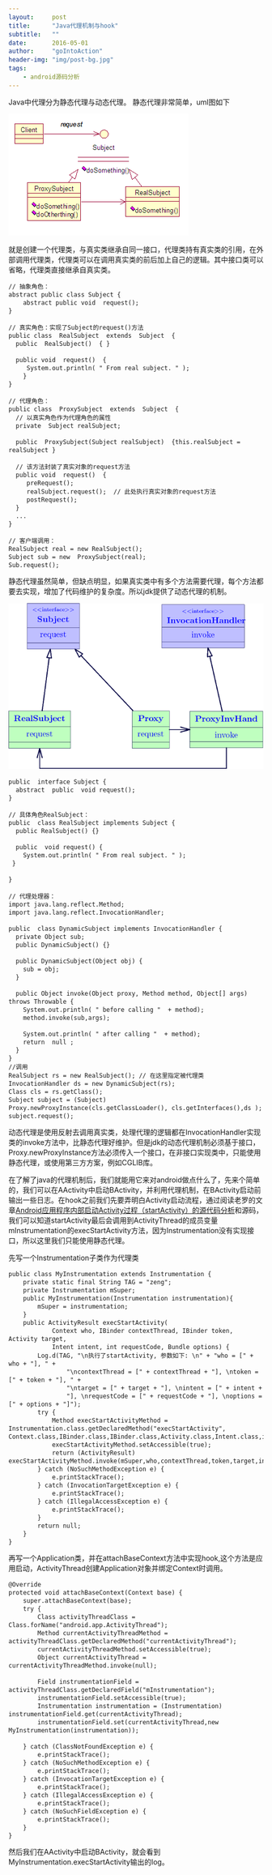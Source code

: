 ```yaml
---
layout:     post
title:      "Java代理机制与hook"
subtitle:   ""
date:       2016-05-01
author:     "goIntoAction"
header-img: "img/post-bg.jpg"
tags:
    - android源码分析
---
```


Java中代理分为静态代理与动态代理。
静态代理非常简单，uml图如下

![o_proxy-pattern-cl.png](/img/in-post/proxy-and-hook//o_proxy-pattern-cl.png)

就是创建一个代理类，与真实类继承自同一接口，代理类持有真实类的引用，在外部调用代理类，代理类可以在调用真实类的前后加上自己的逻辑。其中接口类可以省略，代理类直接继承自真实类。

    // 抽象角色：
    abstract public class Subject {
        abstract public void  request();
    }

    // 真实角色：实现了Subject的request()方法
    public class  RealSubject  extends  Subject  {
      public  RealSubject()  { }

      public void  request()  {
         System.out.println( " From real subject. " );
        }
    }

    // 代理角色：
    public class  ProxySubject  extends  Subject  {
      // 以真实角色作为代理角色的属性
      private  Subject realSubject;

      public  ProxySubject(Subject realSubject)  {this.realSubject = realSubject }

      // 该方法封装了真实对象的request方法
      public void  request()  {
         preRequest();
         realSubject.request();  // 此处执行真实对象的request方法
         postRequest();
      }
      ...
    }

    // 客户端调用：
    RealSubject real = new RealSubject();
    Subject sub = new  ProxySubject(real);
    Sub.request();

静态代理虽然简单，但缺点明显，如果真实类中有多个方法需要代理，每个方法都要去实现，增加了代码维护的复杂度。所以jdk提供了动态代理的机制。

![o_proxy-pattern-java1.png](/img/in-post/proxy-and-hook/o_proxy-pattern-java1.png)

    public  interface Subject {
      abstract  public  void request();
    }

    // 具体角色RealSubject：
    public  class RealSubject implements Subject {
      public RealSubject() {}

      public  void request() {
        System.out.println( " From real subject. " );
     }

    }

    // 代理处理器：
    import java.lang.reflect.Method;
    import java.lang.reflect.InvocationHandler;

    public  class DynamicSubject implements InvocationHandler {
      private Object sub;
      public DynamicSubject() {}

      public DynamicSubject(Object obj) {
        sub = obj;
      }

      public Object invoke(Object proxy, Method method, Object[] args) throws Throwable {
        System.out.println( " before calling "  + method);
        method.invoke(sub,args);

        System.out.println( " after calling "  + method);
        return  null ;
      }
    }
	//调用
    RealSubject rs = new RealSubject(); // 在这里指定被代理类
    InvocationHandler ds = new DynamicSubject(rs);
    Class cls = rs.getClass();
    Subject subject = (Subject) Proxy.newProxyInstance(cls.getClassLoader(), cls.getInterfaces(),ds );
    subject.request();

动态代理是使用反射去调用真实类，处理代理的逻辑都在InvocationHandler实现类的invoke方法中，比静态代理好维护。但是jdk的动态代理机制必须基于接口，Proxy.newProxyInstance方法必须传入一个接口，在非接口实现类中，只能使用静态代理，或使用第三方方案，例如CGLIB库。


在了解了java的代理机制后，我们就能用它来对android做点什么了，先来个简单的，我们可以在AActivity中启动BActivity，并利用代理机制，在BActivity启动前输出一些日志。在hook之前我们先要弄明白Activity启动流程，通过阅读老罗的文章[Android应用程序内部启动Activity过程（startActivity）的源代码分析](http://blog.csdn.net/luoshengyang/article/details/6703247)和源码，我们可以知道startActivity最后会调用到ActivityThread的成员变量mInstrumentation的execStartActivity方法，因为Instrumentation没有实现接口，所以这里我们只能使用静态代理。

先写一个Instrumentation子类作为代理类

    public class MyInstrumentation extends Instrumentation {
        private static final String TAG = "zeng";
        private Instrumentation mSuper;
        public MyInstrumentation(Instrumentation instrumentation){
            mSuper = instrumentation;
        }
        public ActivityResult execStartActivity(
                Context who, IBinder contextThread, IBinder token, Activity target,
                Intent intent, int requestCode, Bundle options) {
            Log.d(TAG, "\n执行了startActivity, 参数如下: \n" + "who = [" + who + "], " +
                    "\ncontextThread = [" + contextThread + "], \ntoken = [" + token + "], " +
                    "\ntarget = [" + target + "], \nintent = [" + intent +
                    "], \nrequestCode = [" + requestCode + "], \noptions = [" + options + "]");
            try {
                Method execStartActivityMethod = Instrumentation.class.getDeclaredMethod("execStartActivity", Context.class,IBinder.class,IBinder.class,Activity.class,Intent.class,int.class,Bundle.class);
                execStartActivityMethod.setAccessible(true);
                return (ActivityResult) execStartActivityMethod.invoke(mSuper,who,contextThread,token,target,intent,requestCode,options);
            } catch (NoSuchMethodException e) {
                e.printStackTrace();
            } catch (InvocationTargetException e) {
                e.printStackTrace();
            } catch (IllegalAccessException e) {
                e.printStackTrace();
            }
            return null;
        }
	}

再写一个Application类，并在attachBaseContext方法中实现hook,这个方法是应用启动，ActivityThread创建Application对象并绑定Context时调用。

	@Override
    protected void attachBaseContext(Context base) {
        super.attachBaseContext(base);
        try {
            Class activityThreadClass = Class.forName("android.app.ActivityThread");
            Method currentActivityThreadMethod = activityThreadClass.getDeclaredMethod("currentActivityThread");
            currentActivityThreadMethod.setAccessible(true);
            Object currentActivityThread = currentActivityThreadMethod.invoke(null);

            Field instrumentationField = activityThreadClass.getDeclaredField("mInstrumentation");
            instrumentationField.setAccessible(true);
            Instrumentation instrumentation = (Instrumentation) instrumentationField.get(currentActivityThread);
            instrumentationField.set(currentActivityThread,new MyInstrumentation(instrumentation));

        } catch (ClassNotFoundException e) {
            e.printStackTrace();
        } catch (NoSuchMethodException e) {
            e.printStackTrace();
        } catch (InvocationTargetException e) {
            e.printStackTrace();
        } catch (IllegalAccessException e) {
            e.printStackTrace();
        } catch (NoSuchFieldException e) {
            e.printStackTrace();
        }
    }

然后我们在AActivity中启动BActivity，就会看到MyInstrumentation.execStartActivity输出的log。
